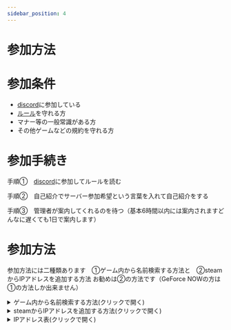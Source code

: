 ```yaml
---
sidebar_position: 4
---
```


# 参加方法

# 参加条件　
- [discord](https://discord.gg/mW3jzjunhf)に参加している
- [ルール](/docs/rule)を守れる方
- マナー等の一般常識がある方
- その他ゲームなどの規約を守れる方
# 参加手続き

手順①　[discord](https://discord.gg/mW3jzjunhf)に参加してルールを読む

手順②　自己紹介でサーバー参加希望という言葉を入れて自己紹介をする

手順③　管理者が案内してくれるのを待つ（基本6時間以内には案内されますどんなに遅くても1日で案内します）

# 参加方法

参加方法には二種類あります　①ゲーム内から名前検索する方法と　②steamからIPアドレスを追加する方法
お勧めは②の方法です（GeForce NOWの方は①の方法しか出来ません）


<details>
  <summary>ゲーム内から名前検索する方法(クリックで開く)</summary>
  <img src="/img/join/2022-11-28_040003.png" />
</details>

<details>
  <summary>steamからIPアドレスを追加する方法(クリックで開く)</summary>

  Steamを起動し、メニューバーから「表示」>「サーバー」を押します。 Steamをインストールしている方はこちらからも開けます <!-- ![メニューバーから「表示」→「サーバー」]() -->
  次に、お気に入りの欄を選択して「サーバーを追加」を押します。
</details>

<details>
  <summary>IPアドレス表(クリックで開く)</summary>

  マップ名    | アドレス                | 備考
  ---------- | ------------------- | -------
  アイランド          | 60.114.86.249:27010 | 常時稼働
  スコーチドアース     |60.114.86.249:27021 | 常時稼働
  アベレーション      | 60.114.86.249:27018 | 常時稼働
  エクスティンクション |60.114.86.249:27011 | 常時稼働
  ジェネシス1         | 60.114.86.249:27020 | 常時稼働
  ジェネシス2         | 60.114.86.249:27013 | 常時稼働
  センター　　        | 60.114.86.249:27008 | 常時稼働
  ラグナロク          | 60.114.86.249:27015 | 常時稼働
  バルゲロ            | 60.114.86.249:27012 | 常時稼働
  クリスタルアイルズ   |60.114.86.249:27014 | 常時稼働
  ロストアイランド    | 60.114.86.249:27017 | 常時稼働
  フィヨルド          | 60.114.86.249:27016 | 常時稼働
  タエニアステラ      | 60.114.86.249:27009 | 1月～未定
</details>